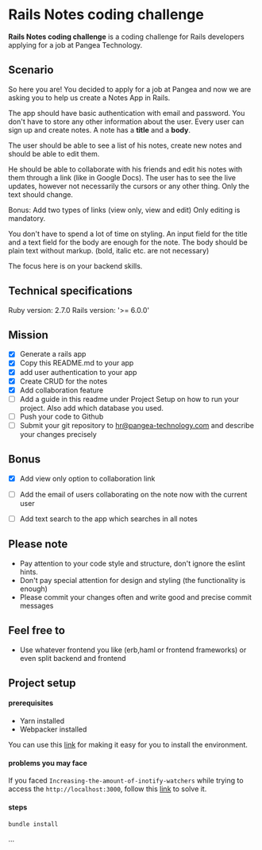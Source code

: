 # Rails Notes coding challenge
**Rails Notes coding challenge** is a coding challenge for Rails developers applying for a job at Pangea Technology.

## Scenario
So here you are! You decided to apply for a job at Pangea and now we are asking you to help us create a Notes App in Rails.

The app should have basic authentication with email and password.
You don't have to store any other information about the user.
Every user can sign up and create notes.
A note has a **title** and a **body**.

The user should be able to see a list of his notes, create new notes and should be able to edit them.

He should be able to collaborate with his friends and edit his notes with them through a link (like in Google Docs).
The user has to see the live updates, however not necessarily the cursors or any other thing. Only the text should change.

Bonus: Add two types of links (view only, view and edit)
Only editing is mandatory.

You don't have to spend a lot of time on styling.
An input field for the title and a text field for the body are enough for the note.
The body should be plain text without markup. (bold, italic etc. are not necessary)

The focus here is on your backend skills.

## Technical specifications
Ruby version: 2.7.0
Rails version: '>= 6.0.0'

## Mission
- [x] Generate a rails app
- [x] Copy this README.md to your app
- [x] add user authentication to your app
- [x] Create CRUD for the notes
- [x] Add collaboration feature
- [ ] Add a guide in this readme under Project Setup on how to run your project. Also add which database you used.
- [ ] Push your code to Github
- [ ] Submit your git repository to hr@pangea-technology.com and describe your changes precisely

## Bonus
- [x] Add view only option to collaboration link
- [ ] Add the email of users collaborating on the note now with the current user
- [ ] Add text search to the app which searches in all notes


## Please note
- Pay attention to your code style and structure, don't ignore the eslint hints.
- Don't pay special attention for design and styling (the functionality is enough)
- Please commit your changes often and write good and precise commit messages

## Feel free to
- Use whatever frontend you like (erb,haml or frontend frameworks) or even split backend and frontend


## Project setup

#### prerequisites
* Yarn installed
* Webpacker installed

You can use this [link](https://stackoverflow.com/a/58252546/8436554) for making it easy for you to install the environment.

#### problems you may face
If you faced `Increasing-the-amount-of-inotify-watchers` while trying to access the `http://localhost:3000`,
follow this [link](https://github.com/guard/listen/wiki/Increasing-the-amount-of-inotify-watchers) to solve it.

#### steps

```
bundle install
```
...

